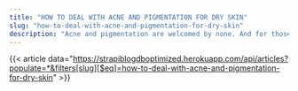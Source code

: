 ```yaml
---
title: "HOW TO DEAL WITH ACNE AND PIGMENTATION FOR DRY SKIN"
slug: "how-to-deal-with-acne-and-pigmentation-for-dry-skin"
description: "Acne and pigmentation are welcomed by none. And for those with Dry skin, dealing with this could be no less than an unpleasant dream."
---
```


{{< article data="https://strapiblogdboptimized.herokuapp.com/api/articles?populate=*&filters[slug][$eq]=how-to-deal-with-acne-and-pigmentation-for-dry-skin" >}}
